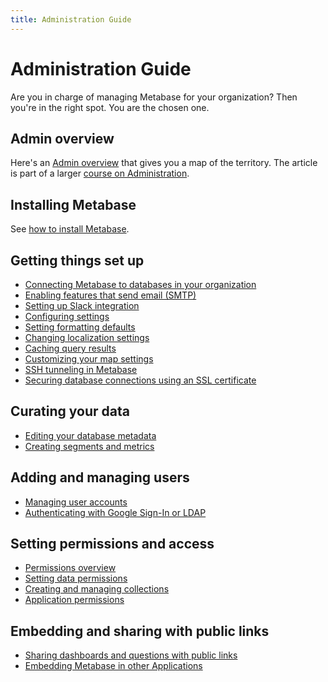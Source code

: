 ```yaml
---
title: Administration Guide
---
```


# Administration Guide

Are you in charge of managing Metabase for your organization? Then you're in the right spot. You are the chosen one.

## Admin overview

Here's an [Admin overview](/learn/administration/guide.html) that gives you a map of the territory. The article is part of a larger [course on Administration](/learn/administration).

## Installing Metabase

See [how to install Metabase](../operations-guide/installing-metabase.md).

## Getting things set up

- [Connecting Metabase to databases in your organization](01-managing-databases.md)
- [Enabling features that send email (SMTP)](02-setting-up-email.md)
- [Setting up Slack integration](09-setting-up-slack.md)
- [Configuring settings](08-configuration-settings.md)
- [Setting formatting defaults](19-formatting-settings.md)
- [Changing localization settings](localization.md)
- [Caching query results](14-caching.md)
- [Customizing your map settings](20-custom-maps.md)
- [SSH tunneling in Metabase](ssh-tunnel-for-database-connections.md)
- [Securing database connections using an SSL certificate](secure-database-connections-with-ssl-certificates.md)

## Curating your data

- [Editing your database metadata](03-metadata-editing.md)
- [Creating segments and metrics](07-segments-and-metrics.md)

## Adding and managing users

- [Managing user accounts](04-managing-users.md)
- [Authenticating with Google Sign-In or LDAP](10-single-sign-on.md)

## Setting permissions and access

- [Permissions overview](05-setting-permissions.md)
- [Setting data permissions](data-permissions.md)
- [Creating and managing collections](06-collections.md)
- [Application permissions](application-permissions.md)

## Embedding and sharing with public links

- [Sharing dashboards and questions with public links](12-public-links.md)
- [Embedding Metabase in other Applications](13-embedding.md)